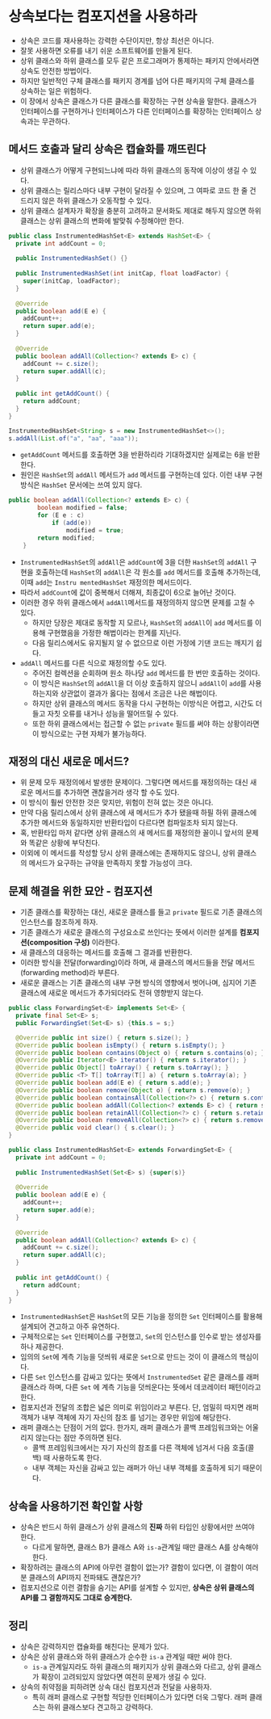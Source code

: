 # 상속보다는 컴포지션을 사용하라

* 상속은 코드를 재사용하는 강력한 수단이지만, 항상 최선은 아니다.
* 잘못 사용하면 오류를 내기 쉬운 소프트웨어를 만들게 된다.
* 상위 클래스와 하위 클래스를 모두 같은 프로그래머가 통제하는 패키지 안에서라면 상속도 안전한 방법이다.
* 하지만 일반적인 구체 클래스를 패키지 경계를 넘어 다른 패키지의 구체 클래스를 상속하는 일은 위험하다.
* 이 장에서 상속은 클래스가 다른 클래스를 확장하는 구현 상속을 말한다. 클래스가 인터페이스를 구현하거나 인터페이스가
  다른 인터페이스를 확장하는 인터페이스 상속과는 무관하다.

## 메서드 호출과 달리 상속은 캡슐화를 깨뜨린다

* 상위 클래스가 어떻게 구현되느냐에 따라 하위 클래스의 동작에 이상이 생길 수 있다.
* 상위 클래스는 릴리스마다 내부 구현이 달라질 수 있으며, 그 여파로 코드 한 줄 건드리지 않은 하위 클래스가 오동작할 수 있다.
* 상위 클래스 설계자가 확장을 충분히 고려하고 문서화도 제대로 해두지 않으면 하위 클래스는 상위 클래스의 변화에 발맞춰 수정해야만 한다.

```java
public class InstrumentedHashSet<E> extends HashSet<E> {
  private int addCount = 0;
  
  public InstrumentedHashSet() {}
  
  public InstrumentedHashSet(int initCap, float loadFactor) {
    super(initCap, loadFactor);
  }
  
  @Override
  public boolean add(E e) {
    addCount++;
    return super.add(e);
  }
  
  @Override
  public boolean addAll(Collection<? extends E> c) {
    addCount += c.size();
    return super.addAll(c);
  }
  
  public int getAddCount() {
    return addCount;
  }
}
```
```java
InstrumentedHashSet<String> s = new InstrumentedHashSet<>();
s.addAll(List.of("a", "aa", "aaa"));
```

* `getAddCount` 메서드를 호출하면 3을 반환하리라 기대하겠지만 실제로는 6을 반환한다.
* 원인은 `HashSet`의 `addAll` 메서드가 `add` 메서드를 구현하는데 있다. 이런 내부 구현 방식은 `HashSet`
  문서에는 쓰여 있지 않다.
```java
public boolean addAll(Collection<? extends E> c) {
        boolean modified = false;
        for (E e : c)
            if (add(e))
                modified = true;
        return modified;
    }
```

* `InstrumentedHashSet`의 `addAll`은 `addCount`에 3을 더한 `HashSet`의 `addAll` 구현을 호출하는데
  `HashSet`의 `addAll`은 각 원소를 `add` 메서드를 호출해 추가하는데, 이때 `add`는 `Instru mentedHashSet`
  재정의한 메서드이다.
* 따라서 `addCount`에 값이 중복해서 더해져, 최종값이 6으로 늘어난 것이다.
* 이러한 경우 하위 클래스에서 `addAll`메서드를 재정의하지 않으면 문제를 고칠 수 있다. 
  * 하지만 당장은 제대로 동작할 지 모르나, `HashSet`의 `addAll`이 `add` 메서드를 이용해 구현했음을 가정한 해법이라는 한계를 지닌다.
  * 다음 릴리스에서도 유지될지 알 수 없으므로 이런 가정에 기댄 코드는 깨지기 쉽다.
* `addAll` 메서드를 다른 식으로 재정의할 수도 있다.
  * 주어진 컬렉션을 순회하며 원소 하나당 `add` 메서드를 한 번만 호출하는 것이다.
  * 이 방식은 `HashSet`의 `addAll`을 더 이상 호출하지 않으니 `addAll`이 `add`를 사용하는지와 상관없이
    결과가 옳다는 점에서 조금은 나은 해법이다.
  * 하지만 상위 클래스의 메서드 동작을 다시 구현하는 이방식은 어렵고, 시간도 더들고 자칫 오류를 내거나 성능을 떨어뜨릴 수 있다.
  * 또한 하위 클래스에서는 접근할 수 없는 `private` 필드를 써야 하는 상황이라면 이 방식으로는 구현 자체가 불가능하다.

## 재정의 대신 새로운 메서드?

* 위 문제 모두 재정의에서 발생한 문제이다. 그렇다면 메서드를 재정의하는 대신 새로운 메서드를 추가하면 괜찮을거라 생각
  할 수도 있다.
* 이 방식이 훨씬 안전한 것은 맞지만, 위험이 전혀 없는 것은 아니다.
* 만약 다음 릴리스에서 상위 클래스에 새 메서드가 추가 됐을때 하필 하위 클래스에 추가한 메서드와 동일하지만 반환타입이
 다르다면 컴파일조차 되지 않는다.
* 혹, 반환타입 마저 같다면 상위 클래스의 새 메서드를 재정의한 꼴이니 앞서의 문제와 똑같은 상황에 부닥친다.
* 이외에 이 메서드를 작성할 당시 상위 클래스에는 존재하지도 않으니, 상위 클래스의 메서드가 요구하는 규약을 만족하지 못할 가능성이 크다.

## 문제 해결을 위한 묘안 - 컴포지션

* 기존 클래스를 확장하는 대신, 새로운 클래스를 들고 `private` 필드로 기존 클래스의 인스턴스를 참조하게 하자.
* 기존 클래스가 새로운 클래스의 구성요소로 쓰인다는 뜻에서 이러한 설계를 **컴포지션(composition 구성)** 이라한다.
* 새 클래스의 대응하는 메서드를 호출해 그 결과를 반환한다. 
* 이러한 방식을 전달(forwarding)이라 하며, 새 클래스의 메서드들을 전달 메서드(forwarding method)라 부른다.
* 새로운 클래스는 기존 클래스의 내부 구현 방식의 영향에서 벗어나며, 심지어 기존 클래스에 새로운 메서드가 추가되더라도
  전혀 영향받지 않는다.

```java
public class ForwardingSet<E> implements Set<E> {
  private final Set<E> s;
  public ForwardingSet(Set<E> s) {this.s = s;}

  @Override public int size() { return s.size(); }
  @Override public boolean isEmpty() { return s.isEmpty(); }
  @Override public boolean contains(Object o) { return s.contains(o); }
  @Override public Iterator<E> iterator() { return s.iterator(); }
  @Override public Object[] toArray() { return s.toArray(); }
  @Override public <T> T[] toArray(T[] a) { return s.toArray(a); }
  @Override public boolean add(E e) { return s.add(e); }
  @Override public boolean remove(Object o) { return s.remove(o); }
  @Override public boolean containsAll(Collection<?> c) { return s.containsAll(c); }
  @Override public boolean addAll(Collection<? extends E> c) { return s.addAll(c); }
  @Override public boolean retainAll(Collection<?> c) { return s.retainAll(c); }
  @Override public boolean removeAll(Collection<?> c) { return s.removeAll(c); }
  @Override public void clear() { s.clear(); }
}
```
```java
public class InstrumentedHashSet<E> extends ForwardingSet<E> {
  private int addCount = 0;
  
  public InstrumentedHashSet(Set<E> s) {super(s)}
  
  @Override
  public boolean add(E e) {
    addCount++;
    return super.add(e);
  }
  
  @Override
  public boolean addAll(Collection<? extends E> c) {
    addCount += c.size();
    return super.addAll(c);
  }
  
  public int getAddCount() {
    return addCount;
  }
}
```

* `InstrumentedHashSet`은 `HashSet`의 모든 기능을 정의한 `Set` 인터페이스를 활용해 설계되어 견고하고 아주 유연하다.
* 구체적으로는 `Set` 인터페이스를 구현했고, `Set`의 인스턴스를 인수로 받는 생성자를 하나 제공한다.
* 임의의 `Set`에 계측 기능을 덧씌워 새로운 `Set`으로 만드는 것이 이 클래스의 핵심이다.
* 다른 `Set` 인스턴스를 감싸고 있다는 뜻에서 `InstrumentedSet` 같은 클래스를 래퍼 클래스라 하며, 다른 `Set`
  에 계측 기능을 덧씌운다는 뜻에서 데코레이터 패턴이라고 한다.
* 컴포지션과 전달의 조합은 넓은 의미로 위임이라고 부른다. 단, 엄밀히 따지면 래퍼 객체가 내부 객체에 자기 자신의 참조
  를 넘기는 경우만 위임에 해당한다.
* 래퍼 클래스는 단점이 거의 없다. 한가지, 래퍼 클래스가 콜백 프레임워크와는 어울리지 않는다는 점만 주의하면 된다.
  * 콜백 프레임워크에서는 자기 자신의 참조를 다른 객체에 넘겨서 다음 호출(콜백) 때 사용하도록 한다.
  * 내부 객체는 자신을 감싸고 있는 래퍼가 아닌 내부 객체를 호출하게 되기 때문이다.

## 상속을 사용하기전 확인할 사항

* 상속은 반드시 하위 클래스가 상위 클래스의 **진짜** 하위 타입인 상황에서만 쓰여야 한다.
  * 다르게 말하면, 클래스 B가 클래스 A와 `is-a`관계일 때만 클래스 A를 상속해야한다.
* 확장하려는 클래스의 API에 아무런 결함이 없는가? 결함이 있다면, 이 결함이 여러분 클래스의 API까지 전파돼도 괜찮은가?
* 컴포지션으로 이런 결함을 숨기는 API를 설계할 수 있지만, **상속은 상위 클래스의 API를 그 결함까지도 그대로 승계한다.**

## 정리

* 상속은 강력하지만 캡슐화를 해친다는 문제가 있다.
* 상속은 상위 클래스와 하위 클래스가 순수한 `is-a` 관계일 때만 써야 한다.
  * `is-a` 관계일지라도 하위 클래스의 패키지가 상위 클래스와 다르고, 
    상위 클래스가 확장이 고려되있지 않았다면 여전히 문제가 생길 수 있다.
* 상속의 취약점을 피하려면 상속 대신 컴포지션과 전달을 사용하자.
  * 특히 래퍼 클래스로 구현할 적당한 인터페이스가 있다면 더욱 그렇다. 래퍼 클래스는 하위 클래스보다 견고하고 강력하다.



